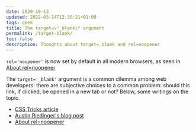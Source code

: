 ```yaml
---
date: 2020-10-13
updated: 2022-03-14T12:35:21+01:00
tags: geek
title: The target=\"_blank\" argument
permalink: /target-blank/
toc: false
description: Thoughts about target=_blank and rel=noopener
---
```

<div class='red box'>
	<code>rel='noopener'</code> is now set by default in all modern browsers, as seen in <a href='https://mathiasbynens.github.io/rel-noopener/' title='rel=noopener'>About rel=noopener</a>
</div>

The `target='_blank'` argument is a common dilemma among web developers: there are subjective choices to a common problem: should this link, if clicked, be opened in a new tab or not? Below, some writings on the topic.

- [CSS Tricks article](https://css-tricks.com/use-target_blank/ 'Use target=_blank')
- [Austin Riedinger's blog post](https://augustin-riedinger.fr/en/resources/thoughts-on-target-blank/ 'Thoughts on target=_blank')
- [About rel=noopener](https://mathiasbynens.github.io/rel-noopener/ 'About rel=noopener')